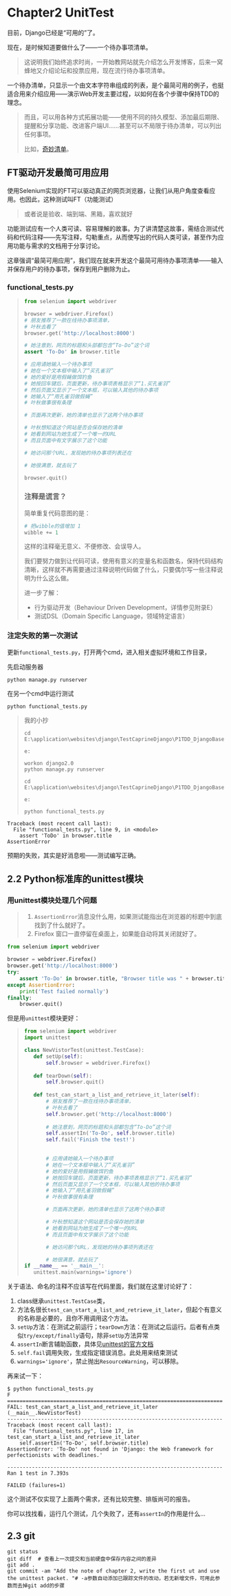 # Chapter2 UnitTest

目前，Django已经是“可用的”了。

现在，是时候知道要做什么了——一个待办事项清单。

> 这说明我们始终追求时尚，一开始教网站就先介绍怎么开发博客，后来一窝蜂地又介绍论坛和投票应用，现在流行待办事项清单。

一个待办清单，只显示一个由文本字符串组成的列表，是个最简可用的例子，也挺适合用来介绍应用——演示Web开发主要过程，以如何在各个步骤中保持TDD的理念。

> 而且，可以用各种方式拓展功能——使用不同的持久模型、添加最后期限、提醒和分享功能、改进客户端UI……甚至可以不局限于待办清单，可以列出任何事项。
>
> 比如，[奇妙清单](https://www.wunderlist.com/zh/)。

## FT驱动开发最简可用应用

使用Selenium实现的FT可以驱动真正的网页浏览器，让我们从用户角度查看应用。也因此，这种测试叫FT（功能测试）

> 或者说是验收、端到端、黑箱，喜欢就好

功能测试应有一个人类可读、容易理解的故事。为了讲清楚这故事，需结合测试代码和代码注释——先写注释，勾勒重点，从而使写出的代码人类可读，甚至作为应用功能与需求的文档用于分享讨论。

这章强调“最简可用应用”，我们现在就来开发这个最简可用待办事项清单——输入并保存用户的待办事项，保存到用户删除为止。

### functional_tests.py
>
> ```python
>from selenium import webdriver
>
>browser = webdriver.Firefox()
># 朋友推荐了一款在线待办事项清单，
># 叶秋去看了
>browser.get('http://localhost:8000')
>
># 她注意到，网页的标题和头部都包含“To-Do”这个词
>assert 'To-Do' in browser.title
>
># 应用请她输入一个待办事项
># 她在一个文本框中输入了“买孔雀羽”
># 她的爱好是用假蝇做饵钓鱼
># 她按回车键后，页面更新，待办事项表格显示了“1.买孔雀羽”
># 然后页面又显示了一个文本框，可以输入其他的待办事项
># 她输入了“用孔雀羽做假蝇”
># 叶秋做事很有条理
>
># 页面再次更新，她的清单也显示了这两个待办事项
>
># 叶秋想知道这个网站是否会保存她的清单
># 她看到网站为她生成了一个唯一的URL
># 而且页面中有文字展示了这个功能
>
># 她访问那个URL，发现她的待办事项列表还在
>
># 她很满意，就去玩了
>
>browser.quit()
> ```
>
> ### 注释是谎言？
>
> 简单重复代码意图的是：
>
> ```python
> # 把wibble的值增加 1
> wibble += 1
> ```
>
> 这样的注释毫无意义、不便修改、会误导人。
>
> 我们要努力做到让代码可读，使用有意义的变量名和函数名，保持代码结构清晰，这样就不再需要通过注释说明代码做了什么，只要偶尔写一些注释说明为什么这么做。
>
> 进一步了解：
>
> - 行为驱动开发（Behaviour Driven Development，详情参见附录E）
> - 测试DSL（Domain Specific Language，领域特定语言）

### 注定失败的第一次测试

更新`functional_tests.py`，打开两个cmd，进入相关虚拟环境和工作目录，

先启动服务器

```shell
python manage.py runserver
```

在另一个cmd中运行测试

```shell
python functional_tests.py
```


> 我的小抄
> ```shell
> cd E:\application\websites\django\TestCaprineDjango\P1TDD_DjangoBase\C2unittest\superlists
> 
> e:
> 
> workon django2.0
> python manage.py runserver
> ```
>
> ```shell
> cd E:\application\websites\django\TestCaprineDjango\P1TDD_DjangoBase\C2unittest\superlists
> 
> e:
> 
> python functional_tests.py
> ```

```shell
Traceback (most recent call last):
  File "functional_tests.py", line 9, in <module>
    assert 'ToDo' in browser.title
AssertionError
```

预期的失败，其实是好消息啦——测试编写正确。

## 2.2 Python标准库的unittest模块

### 用unittest模块处理几个问题

> 1. `AssertionError`消息没什么用，如果测试能指出在浏览器的标题中到底找到了什么就好了。
> 2. Firefox 窗口一直停留在桌面上，如果能自动将其关闭就好了。

```python
from selenium import webdriver

browser = webdriver.Firefox()
browser.get('http://localhost:8000')
try:
    assert 'To-Do' in browser.title, "Browser title was " + browser.title
except AssertionError:
    print('Test failed normally')
finally:
    browser.quit()
```



但是用`unittest`模块更好：

>```python
>from selenium import webdriver
>import unittest
>
>class NewVistorTest(unittest.TestCase):
>    def setUp(self):
>        self.browser = webdriver.Firefox()
>        
>    def tearDown(self):
>        self.browser.quit()
>        
>    def test_can_start_a_list_and_retrieve_it_later(self):
>        # 朋友推荐了一款在线待办事项清单，
>        # 叶秋去看了
>        self.browser.get('http://localhost:8000')
>        
>        # 她注意到，网页的标题和头部都包含“To-Do”这个词
>        self.assertIn('To-Do', self.browser.title)
>        self.fail('Finish the test!')
>        
>
>        # 应用请她输入一个待办事项
>        # 她在一个文本框中输入了“买孔雀羽”
>        # 她的爱好是用假蝇做饵钓鱼
>        # 她按回车键后，页面更新，待办事项表格显示了“1.买孔雀羽”
>        # 然后页面又显示了一个文本框，可以输入其他的待办事项
>        # 她输入了“用孔雀羽做假蝇”
>        # 叶秋做事很有条理
>
>        # 页面再次更新，她的清单也显示了这两个待办事项
>
>        # 叶秋想知道这个网站是否会保存她的清单
>        # 她看到网站为她生成了一个唯一的URL
>        # 而且页面中有文字展示了这个功能
>
>        # 她访问那个URL，发现她的待办事项列表还在
>
>        # 她很满意，就去玩了
>if __name__ == '__main__':
>    unittest.main(warnings='ignore')
>```

关于语法、命名的注释不应该写在代码里面，我们就在这里讨论好了：

1. class继承`unittest.TestCase`类，
2. 方法名很长`test_can_start_a_list_and_retrieve_it_later`，但起个有意义的名称是必要的，且你不用调用这个方法。
3. `setUp`方法：在测试之前运行；`tearDown`方法：在测试之后运行。后者有点类似`try/except/finally`语句，除非`setUp`方法异常
4. `assertIn`断言辅助函数，具体见[unittest的官方文档](https://docs.python.org/3.6/library/unittest.html)
5. `self.fail`调用失败，生成指定错误消息。此处用来结束测试
6. `warnings='ignore'`，禁止抛出`ResourceWarning`，可以移除。

再来试一下：

```shell
$ python functional_tests.py
F
======================================================================
FAIL: test_can_start_a_list_and_retrieve_it_later (__main__.NewVistorTest)
----------------------------------------------------------------------
Traceback (most recent call last):
  File "functional_tests.py", line 17, in test_can_start_a_list_and_retrieve_it_later
    self.assertIn('To-Do', self.browser.title)
AssertionError: 'To-Do' not found in 'Django: the Web framework for perfectionists with deadlines.'

----------------------------------------------------------------------
Ran 1 test in 7.393s

FAILED (failures=1)
```

这个测试不仅实现了上面两个需求，还有比较完整、排版尚可的报告。

你可以找找看，运行几个测试，几个失败了，还有`assertIn`的作用是什么...

## 2.3 git

```shell
git status
git diff  # 查看上一次提交和当前硬盘中保存内容之间的差异
git add .
git commit -am "Add the note of chapter 2, write the first ut and use the unittest packet. "# -a参数自动添加已跟踪文件的改动，若无新增文件，可用此参数而去掉git add的步骤
```

